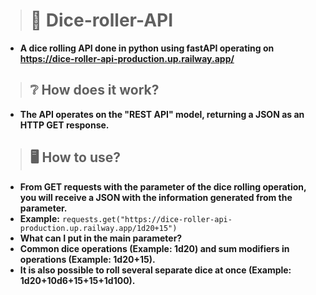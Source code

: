 > # :game_die: Dice-roller-API
+ **A dice rolling API done in python using fastAPI operating on https://dice-roller-api-production.up.railway.app/**
> ## :grey_question: How does it work?
+ **The API operates on the "REST API" model, returning a JSON as an HTTP GET response.**
> ## :desktop_computer: How to use?
+ **From GET requests with the parameter of the dice rolling operation, you will receive a JSON with the information generated from the parameter.**
+ **Example:** ```requests.get("https://dice-roller-api-production.up.railway.app/1d20+15")```
+ **What can I put in the main parameter?**
+ **Common dice operations (Example: 1d20) and sum modifiers in operations (Example: 1d20+15).**
+ **It is also possible to roll several separate dice at once (Example: 1d20+10d6+15+15+1d100).**
